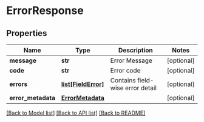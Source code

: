 # ErrorResponse

## Properties
Name | Type | Description | Notes
------------ | ------------- | ------------- | -------------
**message** | **str** | Error Message | [optional] 
**code** | **str** | Error code | [optional] 
**errors** | [**list[FieldError]**](FieldError.md) | Contains field-wise error detail | [optional] 
**error_metadata** | [**ErrorMetadata**](ErrorMetadata.md) |  | [optional] 

[[Back to Model list]](../README.md#documentation-for-models) [[Back to API list]](../README.md#documentation-for-api-endpoints) [[Back to README]](../README.md)

